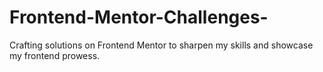 # Frontend-Mentor-Challenges-
Crafting solutions on Frontend Mentor to sharpen my skills and showcase my frontend prowess.
